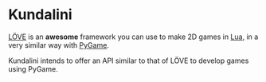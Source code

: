 # Kundalini

[LÖVE](http://www.love2d.org/) is an **awesome** framework you can use
to make 2D games in [Lua](http://www.lua.org/), in a very similar way
with [PyGame](http://www.pygame.org/).

Kundalini intends to offer an API similar to that of LÖVE to develop
games using PyGame.
